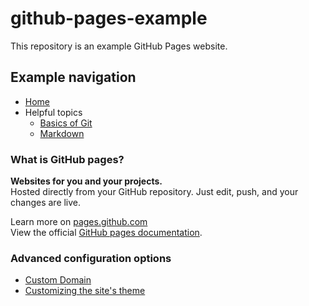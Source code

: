 # github-pages-example

This repository is an example GitHub Pages website. 


## Example navigation
- [Home](./README.md)
- Helpful topics
  - [Basics of Git](helpful-tops/basics-of-git.md)
  - [Markdown](helpful-tops/markdown.md)


### What is GitHub pages?
**Websites for you and your projects.** \
Hosted directly from your GitHub repository. Just edit, push, and your changes are live.

Learn more on [pages.github.com](https://pages.github.com) \
View the official [GitHub pages documentation](https://docs.github.com/en/pages).

### Advanced configuration options
- [Custom Domain](https://docs.github.com/en/pages/configuring-a-custom-domain-for-your-github-pages-site)
- [Customizing the site's theme](https://docs.github.com/en/pages/setting-up-a-github-pages-site-with-jekyll/adding-a-theme-to-your-github-pages-site-using-jekyll)


